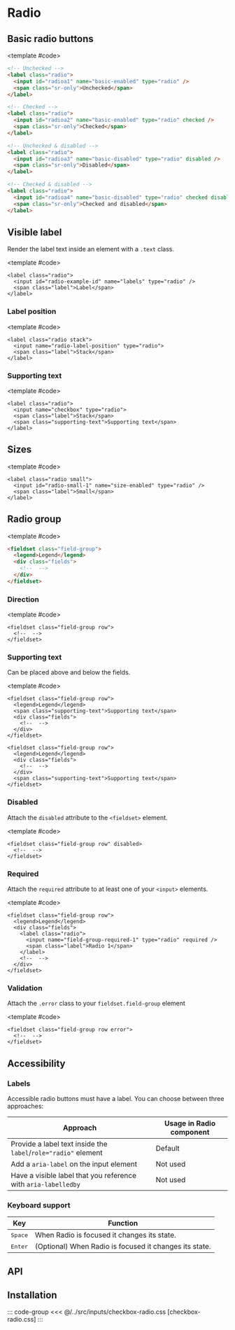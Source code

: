 <script setup>
import Example from "../../.vitepress/theme/app/components/Example.vue";
import Baseline from "../../.vitepress/theme/app/components/Baseline.vue";
</script>

# Radio

## Basic radio buttons

<Example row>
<template #example>

<label class="radio">
  <input id="radioa1" name="basic-enabled" type="radio"  />
  <span class="sr-only">Unchecked</span>
</label>

<label class="radio">
  <input id="radioa2" name="basic-enabled" type="radio" checked/>
  <span class="sr-only">Checked</span>
</label>

<label class="radio">
  <input id="radioa3" name="basic-disabled" type="radio" disabled />
  <span class="sr-only">Disabled</span>
</label>

<label class="radio">
  <input id="radioa4" name="basic-disabled" type="radio" checked disabled />
  <span class="sr-only">Checked and disabled</span>
</label>
</template>

<template #code>

```html
<!-- Unchecked -->
<label class="radio">
  <input id="radioa1" name="basic-enabled" type="radio" />
  <span class="sr-only">Unchecked</span>
</label>

<!-- Checked -->
<label class="radio">
  <input id="radioa2" name="basic-enabled" type="radio" checked />
  <span class="sr-only">Checked</span>
</label>

<!-- Unchecked & disabled -->
<label class="radio">
  <input id="radioa3" name="basic-disabled" type="radio" disabled />
  <span class="sr-only">Disabled</span>
</label>

<!-- Checked & disabled -->
<label class="radio">
  <input id="radioa4" name="basic-disabled" type="radio" checked disabled />
  <span class="sr-only">Checked and disabled</span>
</label>
```

</template>
</Example>

<!--@include: ../../sr-only.md -->

## Visible label

Render the label text inside an element with a `.text` class.

<Example row>
<template #example>
<label class="radio">
  <input id="radio-label-1" name="labels-enabled" type="radio" checked />
  <span class="label">Radio 1</span>
</label>

<label class="radio">
  <input id="radio-label-2" name="labels-enabled" type="radio" />
  <span class="label">Radio 2</span>
</label>

<label class="radio">
  <input id="radio-label-3" name="labels-disabled" type="radio" disabled />
  <span class="label">Disabled</span>
</label>

<label class="radio">
  <input id="radio-label-4" name="labels-disabled" type="radio" checked disabled />
  <span class="label">Checked and disabled</span>
</label>
</template>

<template #code>

```html{3}
<label class="radio">
  <input id="radio-example-id" name="labels" type="radio" />
  <span class="label">Label</span>
</label>
```

</template>
</Example>

### Label position

<Example row gapL>
<template #example>
  <label class="radio">
    <input name="radio-label-position" type="radio">
    <span class="label">Default</span>
  </label>

  <label class="radio stack">
    <input name="radio-label-position" type="radio">
    <span class="label">Stack</span>
  </label>

</template>

<template #code>

```html{1}
<label class="radio stack">
  <input name="radio-label-position" type="radio">
  <span class="label">Stack</span>
</label>

```

</template>
</Example>

### Supporting text

<Example row gapL>
<template #example>
  <label class="radio">
    <input name="supporting-text" type="radio">
    <span class="label">Default</span>
    <span class="supporting-text">Supporting text</span>
  </label>

  <label class="radio stack">
    <input name="supporting-text" type="radio">
    <span class="label">Stack</span>
    <span class="supporting-text">Supporting text</span>
  </label>

</template>

<template #code>

```html{4}
<label class="radio">
  <input name="checkbox" type="radio">
  <span class="label">Stack</span>
  <span class="supporting-text">Supporting text</span>
</label>

```

</template>
</Example>

## Sizes

<Example column centered>
<template #example>
<label class="radio small">
  <input id="radio-small-1" name="size-enabled" type="radio" checked />
  <span class="label">Small</span>
</label>

<label class="radio">
  <input id="radio-small-2" name="size-enabled" type="radio"  />
  <span class="label">Default</span>
</label>

<label class="radio large">
  <input id="radio-small-3" name="size-enabled" type="radio"  />
  <span class="label">Large</span>
</label>
</template>

<template #code>

```html{1}
<label class="radio small">
  <input id="radio-small-1" name="size-enabled" type="radio" />
  <span class="label">Small</span>
</label>
```

</template>
</Example>

## Radio group

<Example centered column>
<template #example>
<fieldset class="field-group">
<legend>Legend</legend>
<div class="fields">
<label class="radio">
  <input id="radio-label-1" name="field-group-1" type="radio" checked />
  <span class="label">Radio 1</span>
</label>

<label class="radio">
  <input id="radio-label-2" name="field-group-1" type="radio" />
  <span class="label">Radio 2</span>
</label>

<label class="radio">
  <input id="radio-label-3" name="field-group-1" type="radio" />
  <span class="label">Radio 3</span>
</label>
</div>
</fieldset>
</template>

<template #code>

```html
<fieldset class="field-group">
  <legend>Legend</legend>
  <div class="fields">
    <!--  -->
  </div>
</fieldset>
```

</template>
</Example>

### Direction

<Example row>
<template #example>
<fieldset class="field-group row">
<legend>Legend</legend>
<div class="fields">
<label class="radio">
  <input name="field-group-direction" type="radio" checked />
  <span class="label">Radio 1</span>
</label>

<label class="radio">
  <input name="field-group-direction" type="radio" />
  <span class="label">Radio 2</span>
</label>

<label class="radio">
  <input name="field-group-direction" type="radio" />
  <span class="label">Radio 3</span>
</label>
</div>
</fieldset>
</template>

<template #code>

```html{1}
<fieldset class="field-group row">
  <!--  -->
</fieldset>
```

</template>
</Example>

### Supporting text

Can be placed above and below the fields.

<Example column centered gapL>
<template #example>
<fieldset class="field-group row">
<legend>Legend</legend>
<span class="supporting-text">Supporting text above fields</span>
<div class="fields">
<label class="radio">
  <input name="field-group-supp-text-1" type="radio" checked />
  <span class="label">Radio 1</span>
</label>

<label class="radio">
  <input name="field-group-supp-text-1" type="radio" />
  <span class="label">Radio 2</span>
</label>

<label class="radio">
  <input name="field-group-supp-text-1" type="radio" />
  <span class="label">Radio 3</span>
</label>
</div>
</fieldset>

<fieldset class="field-group row">
<legend>Legend</legend>
<div class="fields">
<label class="radio">
  <input name="field-group-supp-text-2" type="radio" checked />
  <span class="label">Radio 1</span>
</label>

<label class="radio">
  <input name="field-group-supp-text-2" type="radio" />
  <span class="label">Radio 2</span>
</label>

<label class="radio">
  <input name="field-group-supp-text-2" type="radio" />
  <span class="label">Radio 3</span>
</label>
</div>
<span class="supporting-text">Supporting text below fields</span>
</fieldset>
</template>

<template #code>

```html{3,14}
<fieldset class="field-group row">
  <legend>Legend</legend>
  <span class="supporting-text">Supporting text</span>
  <div class="fields">
    <!--  -->
  </div>
</fieldset>

<fieldset class="field-group row">
  <legend>Legend</legend>
  <div class="fields">
    <!--  -->
  </div>
  <span class="supporting-text">Supporting text</span>
</fieldset>
```

</template>
</Example>

### Disabled

Attach the `disabled` attribute to the `<fieldset>` element.

<Example row>
<template #example>
<fieldset class="field-group row" disabled>
<legend>Legend</legend>
<div class="fields">
<label class="radio">
  <input name="field-group-disabled-1" type="radio" checked />
  <span class="label">Radio 1</span>
</label>

<label class="radio">
  <input name="field-group-disabled-1" type="radio" />
  <span class="label">Radio 2</span>
</label>

<label class="radio">
  <input name="field-group-disabled-1" type="radio" />
  <span class="label">Radio 3</span>
</label>

</div>
</fieldset>
</template>

<template #code>

```html{1}
<fieldset class="field-group row" disabled>
  <!--  -->
</fieldset>
```

</template>
</Example>

### Required

Attach the `required` attribute to at least one of your `<input>` elements.

<Example row>
<template #example>
<fieldset class="field-group row">
<legend>These are required!</legend>
<div class="fields">
<label class="radio">
  <input name="field-group-required-1" type="radio" required />
  <span class="label">Radio 1</span>
</label>

<label class="radio">
  <input name="field-group-required-1" type="radio" required />
  <span class="label">Radio 2</span>
</label>

<label class="radio">
  <input name="field-group-required-1" type="radio" required />
  <span class="label">Radio 3</span>
</label>
</div>
</fieldset>
</template>

<template #code>

```html{5}
<fieldset class="field-group row">
  <legend>Legend</legend>
  <div class="fields">
    <label class="radio">
      <input name="field-group-required-1" type="radio" required />
      <span class="label">Radio 1</span>
    </label>
    <!--  -->
  </div>
</fieldset>
```

</template>
</Example>

### Validation

Attach the `.error` class to your `fieldset.field-group` element

<Example row>
<template #example>
<fieldset class="field-group row error">
<legend>Legend</legend>
<span class="supporting-text">Something went wrong!</span>
<div class="fields">
<label class="radio">
  <input name="field-group-validation-1" type="radio" checked />
  <span class="label">Radio 1</span>
</label>

<label class="radio">
  <input name="field-group-validation-1" type="radio" />
  <span class="label">Radio 2</span>
</label>

<label class="radio">
  <input name="field-group-validation-1" type="radio" />
  <span class="label">Radio 3</span>
</label>

</div>
</fieldset>
</template>

<template #code>

```html{1}
<fieldset class="field-group row error">
  <!--  -->
</fieldset>
```

</template>
</Example>

## Accessibility

### Labels

Accessible radio buttons must have a label. You can choose between three approaches:

| Approach                                                       | Usage in Radio component |
| -------------------------------------------------------------- | ------------------------ |
| Provide a label text inside the `label`/`role="radio"` element | Default                  |
| Add a `aria-label` on the input element                        | Not used                 |
| Have a visible label that you reference with `aria-labelledby` | Not used                 |

### Keyboard support

<div class="not-rich-text">

| Key              | Function                                               |
| ---------------- | ------------------------------------------------------ |
| <kbd>Space</kbd> | When Radio is focused it changes its state.            |
| <kbd>Enter</kbd> | (Optional) When Radio is focused it changes its state. |

</div>

## API

<!--@include: ./checkbox-radio-api.md -->

## Installation

::: code-group
<<< @/../src/inputs/checkbox-radio.css [checkbox-radio.css]
:::

